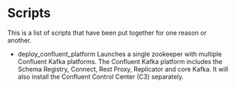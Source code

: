 # Scripts
This is a list of scripts that have been put together for one reason or another.

* deploy_confluent_platform
Launches a single zookeeper with multiple Confluent Kafka platforms. The Confluent Kafka platform includes the Schema Registry, Connect, Rest Proxy, Replicator and core Kafka. It will also install the Confluent Control Center (C3) separately.
